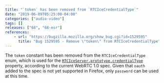 ```yaml
---
title: "`token` has been removed from `RTCIceCredentialType`"
date: "2019-06-09T05:25:00-04:00"
categories: ["audio-video"]
tags: []
releases: ["68", "68-esr"]
references:
    - url: "https://bugzilla.mozilla.org/show_bug.cgi?id=1529595"
      title: "Bug 1529595 - Remove \"token\" from RTCIceCredentialType"
---
```

The `token` constant has been removed from the `RTCIceCredentialType` enum, which is used for the [`RTCIceServer.prototype.credentialType`](https://developer.mozilla.org/docs/Web/API/RTCIceServer/credentialType) property, according to the current WebRTC 1.0 spec. Given that `oauth` added to the spec is not yet supported in Firefox, only `password` can be used at this time.
